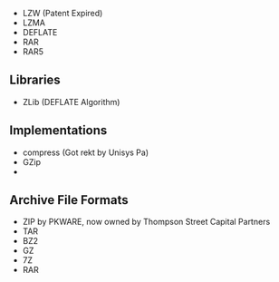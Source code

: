 - LZW (Patent Expired)
- LZMA
- DEFLATE
- RAR
- RAR5

## Libraries
- ZLib (DEFLATE Algorithm)

## Implementations
- compress (Got rekt by Unisys Pa)
- GZip
- 

## Archive File Formats
- ZIP by PKWARE, now owned by Thompson Street Capital Partners
- TAR
- BZ2
- GZ
- 7Z
- RAR